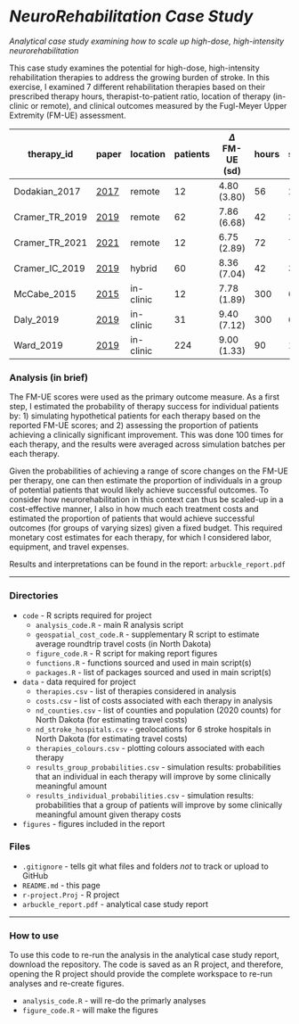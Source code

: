 # *NeuroRehabilitation Case Study*
*Analytical case study examining how to scale up high-dose, high-intensity neurorehabilitation*

This case study examines the potential for high-dose, high-intensity rehabilitation therapies to address the growing burden of stroke. In this exercise, I examined 7 different rehabilitation therapies based on their prescribed therapy hours, therapist-to-patient ratio, location of therapy (in-clinic or remote), and clinical outcomes measured by the Fugl-Meyer Upper Extremity (FM-UE) assessment. 

therapy_id | paper | location | patients | $\Delta$ FM-UE (sd) | hours | sessions
--- | --- | --- | --- | --- | --- | ---
Dodakian_2017 | [2017](https://doi.org/10.1177/1545968317733818) | remote | 12 | 4.80 (3.80) | 56 | 28 
Cramer_TR_2019 | [2019](https://doi.org/10.1001/jamaneurol.2019.1604) | remote | 62 | 7.86 (6.68) | 42 | 36 
Cramer_TR_2021 | [2021](https://doi.org/10.3389/fneur.2020.611453) | remote | 12 | 6.75 (2.89) | 72 | 72 
Cramer_IC_2019 | [2019](https://doi.org/10.1001/jamaneurol.2019.1604) | hybrid | 60 | 8.36 (7.04) | 42 | 36 
McCabe_2015 | [2015](https://doi.org/10.1016/j.apmr.2014.10.022) | in-clinic | 12 | 7.78 (1.89) | 300 | 60
Daly_2019 | [2019](https://doi.org/10.1177/1545968319846120) | in-clinic | 31 | 9.40 (7.12) | 300 | 60
Ward_2019 | [2019](http://dx.doi.org/10.1136/jnnp-2018-319954) | in-clinic | 224 | 9.00 (1.33) | 90 | 15

### Analysis (in brief)

The FM-UE scores were used as the primary outcome measure. As a first step, I estimated the probability of therapy success for individual patients by: 1) simulating hypothetical patients for each therapy based on the reported FM-UE scores; and 2) assessing the proportion of patients achieving a clinically significant improvement. This was done 100 times for each therapy, and the results were averaged across simulation batches per each therapy.

Given the probabilities of achieving a range of score changes on the FM-UE per therapy, one can then estimate the proportion of individuals in a group of potential patients that would likely achieve successful outcomes. To consider how neurorehabilitation in this context can thus be scaled-up in a cost-effective manner, I also in how much each treatment costs and estimated the proportion of patients that would achieve successful outcomes (for groups of varying sizes) given a fixed budget. This required monetary cost estimates for each therapy, for which I considered labor, equipment, and travel expenses. 

Results and interpretations can be found in the report: `arbuckle_report.pdf`

***

### Directories
  * `code` - R scripts required for project
    + `analysis_code.R` - main R analysis script
    + `geospatial_cost_code.R` - supplementary R script to estimate average roundtrip travel costs (in North Dakota)
    + `figure_code.R` - R script for making report figures
    + `functions.R` - functions sourced and used in main script(s)
    + `packages.R` - list of packages sourced and used in main script(s)
  * `data` - data required for project
    + `therapies.csv` - list of therapies considered in analysis
    + `costs.csv` - list of costs associated with each therapy in analysis
    + `nd_counties.csv` - list of counties and population (2020 counts) for North Dakota (for estimating travel costs)
    + `nd_stroke_hospitals.csv` - geolocations for 6 stroke hospitals in North Dakota (for estimating travel costs)
    + `therapies_colours.csv` - plotting colours associated with each therapy
    + `results_group_probabilities.csv` - simulation results: probabilities that an individual in each therapy will improve by some clinically meaningful amount 
    + `results_individual_probabilities.csv` - simulation results: probabilities that a group of patients will improve by some clinically meaningful amount given therapy costs
  * `figures` - figures included in the report

### Files
  * `.gitignore` - tells git what files and folders *not* to track or upload to GitHub
  * `README.md` - this page
  * `r-project.Proj` - R project
  * `arbuckle_report.pdf` - analytical case study report
  
***  
  
### How to use

To use this code to re-run the analysis in the analytical case study report, download the repository. The code is saved as an R project, and therefore, opening the R project should provide the complete workspace to re-run analyses and re-create figures.
  * `analysis_code.R` - will re-do the primarly analyses
  * `figure_code.R` - will make the figures



